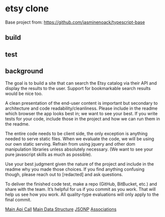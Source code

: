 # etsy clone
Base project from:
https://github.com/jasminenoack/typescript-base

## build

## test

## background

The goal is to build a site that can search the Etsy catalog via their API and display the results to the user. Support for bookmarkable search results would be nice too.

A clean presentation of the end-user content is important but secondary to architecture and code readability/cleanliness. Please include in the readme which browser the app looks best in; we want to see your best.  If you write tests for your code, include those in the project and how we can run them in the readme.

The entire code needs to be client side, the only exception is anything needed to serve static files.  When we evaluate the code, we will be using our own static serving. Refrain from using jquery and other dom manipulation libraries unless absolutely necessary. (We want to see your pure javascript skills as much as possible).

Use your best judgment given the nature of the project and include in the readme why you made those choices.  If you find anything confusing though, please reach out to [redacted] and ask questions.

To deliver the finished code test, make a repo (GitHub, BitBucket, etc.) and share with the team.  It’s helpful for us if you commit as you work. That will help us see how you work. All quality-type evaluations will only apply to the final commit.

[Main Api Call](http://www.etsy.com/developers/documentation/reference/listing#method_findalllistingactive)
[Main Data Structure](http://www.etsy.com/developers/documentation/reference/listing#section_fields)
[JSONP](http://www.etsy.com/developers/documentation/getting_started/jsonp#section_using_the_jsonp_interface_with_javascript)
[Associations](http://www.etsy.com/developers/documentation/getting_started/resources#section_associations)
